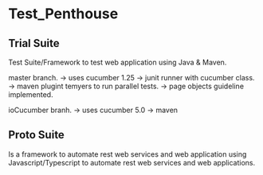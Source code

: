 # Test_Penthouse

## Trial Suite

Test Suite/Framework to test web application using Java & Maven.

master branch.
-> uses cucumber 1.25 
-> junit runner with cucumber class.
-> maven plugint temyers to run parallel tests.
-> page objects guideline implemented.

ioCucumber branh.
-> uses cucumber 5.0 
-> maven

## Proto Suite

Is a framework to automate rest web services and web application using Javascript/Typescript to automate rest web services and web applications. 
